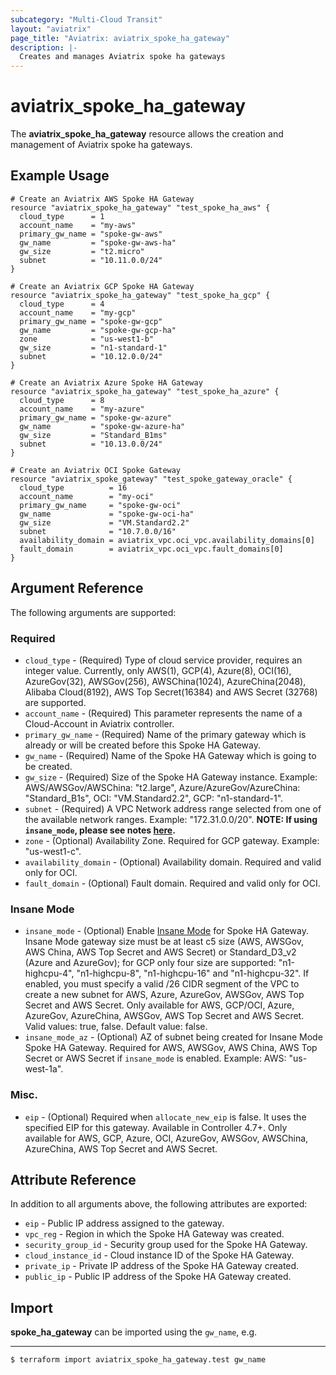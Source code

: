 ```yaml
---
subcategory: "Multi-Cloud Transit"
layout: "aviatrix"
page_title: "Aviatrix: aviatrix_spoke_ha_gateway"
description: |-
  Creates and manages Aviatrix spoke ha gateways
---
```


# aviatrix_spoke_ha_gateway

The **aviatrix_spoke_ha_gateway** resource allows the creation and management of Aviatrix spoke ha gateways.

## Example Usage

```hcl
# Create an Aviatrix AWS Spoke HA Gateway
resource "aviatrix_spoke_ha_gateway" "test_spoke_ha_aws" {
  cloud_type      = 1
  account_name    = "my-aws"
  primary_gw_name = "spoke-gw-aws"
  gw_name         = "spoke-gw-aws-ha"
  gw_size         = "t2.micro"
  subnet          = "10.11.0.0/24"
}
```
```hcl
# Create an Aviatrix GCP Spoke HA Gateway
resource "aviatrix_spoke_ha_gateway" "test_spoke_ha_gcp" {
  cloud_type      = 4
  account_name    = "my-gcp"
  primary_gw_name = "spoke-gw-gcp"
  gw_name         = "spoke-gw-gcp-ha"
  zone            = "us-west1-b"
  gw_size         = "n1-standard-1"
  subnet          = "10.12.0.0/24"
}
```
```hcl
# Create an Aviatrix Azure Spoke HA Gateway
resource "aviatrix_spoke_ha_gateway" "test_spoke_ha_azure" {
  cloud_type      = 8
  account_name    = "my-azure"
  primary_gw_name = "spoke-gw-azure"
  gw_name         = "spoke-gw-azure-ha"
  gw_size         = "Standard_B1ms"
  subnet          = "10.13.0.0/24"
}
```
```hcl
# Create an Aviatrix OCI Spoke Gateway
resource "aviatrix_spoke_gateway" "test_spoke_gateway_oracle" {
  cloud_type          = 16
  account_name        = "my-oci"
  primary_gw_name     = "spoke-gw-oci"
  gw_name             = "spoke-gw-oci-ha"
  gw_size             = "VM.Standard2.2"
  subnet              = "10.7.0.0/16"
  availability_domain = aviatrix_vpc.oci_vpc.availability_domains[0]
  fault_domain        = aviatrix_vpc.oci_vpc.fault_domains[0]
}
```


## Argument Reference

The following arguments are supported:

### Required
* `cloud_type` - (Required) Type of cloud service provider, requires an integer value. Currently, only AWS(1), GCP(4), Azure(8), OCI(16), AzureGov(32), AWSGov(256), AWSChina(1024), AzureChina(2048), Alibaba Cloud(8192), AWS Top Secret(16384) and AWS Secret (32768) are supported.
* `account_name` - (Required) This parameter represents the name of a Cloud-Account in Aviatrix controller.
* `primary_gw_name` - (Required) Name of the primary gateway which is already or will be created before this Spoke HA Gateway.
* `gw_name` - (Required) Name of the Spoke HA Gateway which is going to be created.
* `gw_size` - (Required) Size of the Spoke HA Gateway instance. Example: AWS/AWSGov/AWSChina: "t2.large", Azure/AzureGov/AzureChina: "Standard_B1s", OCI: "VM.Standard2.2", GCP: "n1-standard-1".
* `subnet` - (Required) A VPC Network address range selected from one of the available network ranges. Example: "172.31.0.0/20". **NOTE: If using `insane_mode`, please see notes [here](#insane_mode).**
* `zone` - (Optional) Availability Zone. Required for GCP gateway. Example: "us-west1-c".
* `availability_domain` - (Optional) Availability domain. Required and valid only for OCI.
* `fault_domain` - (Optional) Fault domain. Required and valid only for OCI.

### Insane Mode
* `insane_mode` - (Optional) Enable [Insane Mode](https://docs.aviatrix.com/HowTos/insane_mode.html) for Spoke HA Gateway. Insane Mode gateway size must be at least c5 size (AWS, AWSGov, AWS China, AWS Top Secret and AWS Secret) or Standard_D3_v2 (Azure and AzureGov); for GCP only four size are supported: "n1-highcpu-4", "n1-highcpu-8", "n1-highcpu-16" and "n1-highcpu-32". If enabled, you must specify a valid /26 CIDR segment of the VPC to create a new subnet for AWS, Azure, AzureGov, AWSGov, AWS Top Secret and AWS Secret. Only available for AWS, GCP/OCI, Azure, AzureGov, AzureChina, AWSGov, AWS Top Secret and AWS Secret. Valid values: true, false. Default value: false.
* `insane_mode_az` - (Optional) AZ of subnet being created for Insane Mode Spoke HA Gateway. Required for AWS, AWSGov, AWS China, AWS Top Secret or AWS Secret if `insane_mode` is enabled. Example: AWS: "us-west-1a".

### Misc.

* `eip` - (Optional) Required when `allocate_new_eip` is false. It uses the specified EIP for this gateway. Available in Controller 4.7+. Only available for AWS, GCP, Azure, OCI, AzureGov, AWSGov, AWSChina, AzureChina, AWS Top Secret and AWS Secret.

## Attribute Reference

In addition to all arguments above, the following attributes are exported:

* `eip` - Public IP address assigned to the gateway.
* `vpc_reg` - Region in which the Spoke HA Gateway was created.
* `security_group_id` - Security group used for the Spoke HA Gateway.
* `cloud_instance_id` - Cloud instance ID of the Spoke HA Gateway.
* `private_ip` - Private IP address of the Spoke HA Gateway created.
* `public_ip` - Public IP address of the Spoke HA Gateway created.

## Import

**spoke_ha_gateway** can be imported using the `gw_name`, e.g.
****
```
$ terraform import aviatrix_spoke_ha_gateway.test gw_name
```
